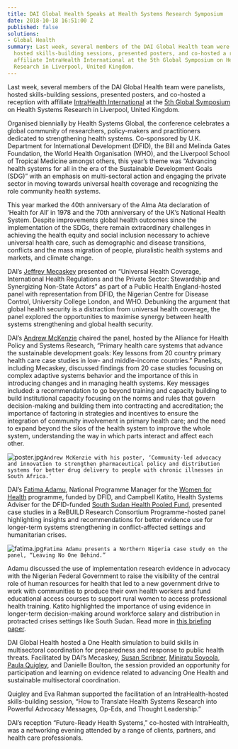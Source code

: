 ```yaml
---
title: DAI Global Health Speaks at Health Systems Research Symposium
date: 2018-10-18 16:51:00 Z
published: false
solutions:
- Global Health
summary: Last week, several members of the DAI Global Health team were panelists,
  hosted skills-building sessions, presented posters, and co-hosted a reception with
  affiliate IntraHealth International at the 5th Global Symposium on Health Systems
  Research in Liverpool, United Kingdom.
---
```


Last week, several members of the DAI Global Health team were panelists, hosted skills-building sessions, presented posters, and co-hosted a reception with affiliate [IntraHealth International](https://www.intrahealth.org/) at the [5th Global Symposium](http://healthsystemsresearch.org/hsr2018/) on Health Systems Research in Liverpool, United Kingdom.

Organised biennially by Health Systems Global, the conference celebrates a global community of researchers, policy-makers and practitioners dedicated to strengthening health systems. Co-sponsored by U.K. Department for International Development (DFID), the Bill and Melinda Gates Foundation, the World Health Organisation (WHO), and the Liverpool School of Tropical Medicine amongst others, this year’s theme was “Advancing health systems for all in the era of the Sustainable Development Goals (SDG)” with an emphasis on multi-sectoral action and engaging the private sector in moving towards universal health coverage and recognizing the role community health systems.

This year marked the 40th anniversary of the Alma Ata declaration of ‘Health for All’ in 1978 and the 70th anniversary of the UK’s National Health System. Despite improvements global health outcomes since the implementation of the SDGs, there remain extraordinary challenges in achieving the health equity and social inclusion necessary to achieve universal health care, such as demographic and disease transitions, conflicts and the mass migration of people, pluralistic health systems and markets, and climate change.

DAI’s [Jeffrey Mecaskey](https://www.dai.com/who-we-are/our-team/jeffrey-mecaskey) presented on “Universal Health Coverage, International Health Regulations and the Private Sector: Stewardship and Synergizing Non-State Actors” as part of a Public Health England-hosted panel with representation from DFID, the Nigerian Centre for Disease Control, University College London, and WHO. Debunking the argument that global health security is a distraction from universal health coverage, the panel explored the opportunities to maximise synergy between health systems strengthening and global health security.

DAI’s [Andrew McKenzie](https://www.dai.com/who-we-are/our-team/andrew-mckenzie) chaired the panel, hosted by the Alliance for Health Policy and Systems Research, “Primary health care systems that advance the sustainable development goals: Key lessons from 20 country primary health care case studies in low- and middle-income countries.” Panelists, including Mecaskey, discussed findings from 20 case studies focusing on complex adaptive systems behavior and the importance of this in introducing changes and in managing health systems. Key messages included: a recommendation to go beyond training and capacity building to build institutional capacity focusing on the norms and rules that govern decision-making and building them into contracting and accreditation; the importance of factoring in strategies and incentives to ensure the integration of community involvement in primary health care; and the need to expand beyond the silos of the health system to improve the whole system, understanding the way in which parts interact and affect each other.

![poster.jpg](/uploads/poster.jpg)`Andrew McKenzie with his poster, ‘Community-led advocacy and innovation to strengthen pharmaceutical policy and distribution systems for better drug delivery to people with chronic illnesses in South Africa.’`

DAI’s [Fatima Adamu](https://www.dai.com/who-we-are/our-team/fatima-adamu), National Programme Manager for the [Women for Health](https://www.dai.com/our-work/projects/nigeria-women-for-health-w4h) programme, funded by DFID, and Campbell Katito, Health Systems Adviser for the DFID-funded [South Sudan Health Pooled Fund](https://www.dai.com/our-work/projects/south-sudan-health-pooled-fund), presented case studies in a ReBUILD Research Consortium Programme-hosted panel highlighting insights and recommendations for better evidence use for longer-term systems strengthening in conflict-affected settings and humanitarian crises.

![fatima.jpg](/uploads/fatima.jpg)`Fatima Adamu presents a Northern Nigeria case study on the panel, “Leaving No One Behind.”`

Adamu discussed the use of implementation research evidence in advocacy with the Nigerian Federal Government to raise the visibility of the central role of human resources for health that led to a new government drive to work with communities to produce their own health workers and fund educational access courses to support rural women to access professional health training. Katito highlighted the importance of using evidence in longer-term decision-making around workforce salary and distribution in protracted crises settings like South Sudan. Read more in [this briefing paper](https://rebuildconsortium.com/media/1634/hsg-2018-lnb-paper-final.pdf).

DAI Global Health hosted a One Health simulation to build skills in multisectoral coordination for preparedness and response to public health threats. Facilitated by DAI’s Mecaskey, [Susan Scribner](https://www.dai.com/who-we-are/our-team/susan-scribner), [Miniratu Soyoola](https://www.dai.com/who-we-are/our-team/miniratu-soyoola), [Paula Quigley](https://www.dai.com/who-we-are/our-team/paula-quigley), and Danielle Boulton, the session provided an opportunity for participation and learning on evidence related to advancing One Health and sustainable multisectoral coordination.

Quigley and Eva Rahman supported the facilitation of an IntraHealth-hosted skills-building session, “How to Translate Health Systems Research into Powerful Advocacy Messages, Op-Eds, and Thought Leadership.”

DAI’s reception “Future-Ready Health Systems,” co-hosted with IntraHealth, was a networking evening attended by a range of clients, partners, and health care professionals. 